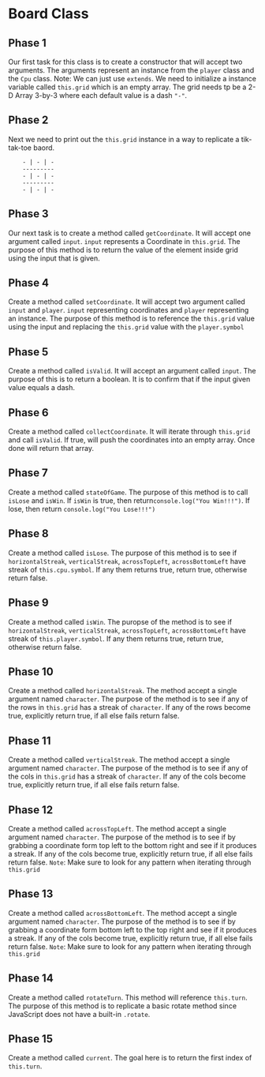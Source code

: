 # Board Class

## Phase 1
Our first task for this class is to create a constructor that will accept two arguments. The arguments represent an instance from the `player` class and the `Cpu` class.
Note: We can just use `extends`.
We need to initialize a instance variable called `this.grid` which is an empty array. The grid needs tp be a 2-D Array 3-by-3 where each default value is a dash `"-"`.

## Phase 2
Next we need to print out the `this.grid` instance in a way to replicate a tik-tak-toe baord.

```
    - | - | -
    ---------
    - | - | -
    ---------
    - | - | -
```
## Phase 3
Our next task is to create a method called `getCoordinate`. It will accept one argument called `input`. `input` represents a Coordinate in `this.grid`. The purpose of this method is to return the value of the element inside grid using the input that is given.

## Phase 4
Create a method called `setCoordinate`. It will accept two argument called `input` and `player`. `input` representing coordinates and `player` representing an instance. The purpose of this method is to reference the `this.grid` value using the input and replacing the `this.grid` value with the `player.symbol`

## Phase 5
Create a method called `isValid`. It will accept an argument called `input`.
The purpose of this is to return a boolean. It is to confirm that if the input given value equals a dash.

## Phase 6
Create a method called `collectCoordinate`. It will iterate through `this.grid` and call `isValid`. If true, will push the coordinates into an empty array. Once done will return that array.

## Phase 7
Create a method called `stateOfGame`. The purpose of this method is to call `isLose` and `isWin`. If `isWin` is true, then return`console.log("You Win!!!")`. If lose, then return `console.log("You Lose!!!")`

## Phase 8
Create a method called `isLose`. The purpose of this method is to see if `horizontalStreak`, `verticalStreak`, `acrossTopLeft`, `acrossBottomLeft` have streak of `this.cpu.symbol`. If any them returns true, return true, otherwise return false.

## Phase 9
Create a method called `isWin`. The puropse of the method is to see if `horizontalStreak`, `verticalStreak`, `acrossTopLeft`, `acrossBottomLeft` have streak of `this.player.symbol`. If any them returns true, return true, otherwise return false.

## Phase 10
Create a method called `horizontalStreak`. The method accept a single argument named `character`. The purpose of the method is to see if any of the rows in `this.grid` has a streak of `character`. If any of the rows become true, explicitly return true, if all else fails return false.

## Phase 11
Create a method called `verticalStreak`. The method accept a single argument named `character`. The purpose of the method is to see if any of the cols in `this.grid` has a streak of `character`. If any of the cols become true, explicitly return true, if all else fails return false.

## Phase 12
Create a method called `acrossTopLeft`. The method accept a single argument named `character`. The purpose of the method is to see if by grabbing a  coordinate form top left to the bottom right and see if it produces a streak. If any of the cols become true, explicitly return true, if all else fails return false.
`Note`: Make sure to look for any pattern when iterating through `this.grid`

## Phase 13
Create a method called `acrossBottomLeft`. The method accept a single argument named `character`. The purpose of the method is to see if by grabbing a  coordinate form bottom left to the top right and see if it produces a streak. If any of the cols become true, explicitly return true, if all else fails return false.
`Note`: Make sure to look for any pattern when iterating through `this.grid`

## Phase 14
Create a method called `rotateTurn`. This method will reference `this.turn`. The purpose of this method is to replicate a basic rotate method since JavaScript does not have a built-in `.rotate`.

## Phase 15
Create a method called `current`. The goal here is to return the first index of `this.turn`.
